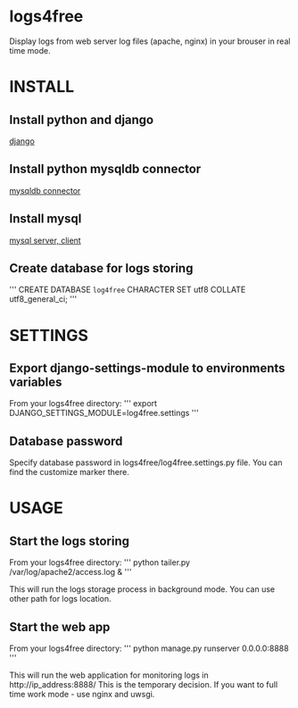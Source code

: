 # logs4free
Display logs from web server log files (apache, nginx) in your brouser in real time mode.

# INSTALL

## Install python and django
[django](https://docs.djangoproject.com/en/1.8/intro/install/)

## Install python mysqldb connector
[mysqldb connector](http://mysql-python.sourceforge.net/MySQLdb.html#installation)

## Install mysql
[mysql server, client](http://dev.mysql.com/doc/refman/5.7/en/installing.html)

## Create database for logs storing
'''
CREATE DATABASE `log4free` CHARACTER SET utf8 COLLATE utf8_general_ci;
'''


# SETTINGS

## Export django-settings-module to environments variables

From your logs4free directory:
'''
export DJANGO_SETTINGS_MODULE=log4free.settings
'''

## Database password
Specify database password in logs4free/log4free.settings.py file. You can find the customize marker there.


# USAGE

## Start the logs storing

From your logs4free directory:
'''
python tailer.py /var/log/apache2/access.log &
'''

This will run the logs storage process in background mode. You can use other path for logs location.

## Start the web app
From your logs4free directory:
'''
python manage.py runserver 0.0.0.0:8888
'''

This will run the web application for monitoring logs in http://ip_address:8888/
This is the temporary decision. If you want to full time work mode - use nginx and uwsgi.
